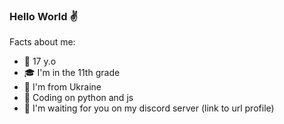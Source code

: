 ### Hello World ✌


Facts about me:

- 👴 17 y.o 
- 🎓 I'm in the 11th grade
- 🥟 I'm from Ukraine 
- 🐍 Сoding on python and js
- 💖 I'm waiting for you on my discord server (link to url profile)

  
  

